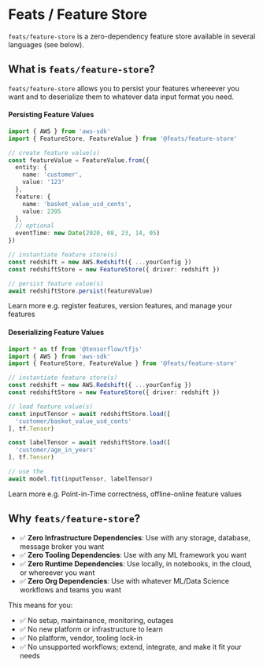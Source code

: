 # Feats / Feature Store

`feats/feature-store` is a zero-dependency feature store available in several languages (see below). 

## What is `feats/feature-store`?

`feats/feature-store` allows you to persist your features whereever you want and to deserialize them to whatever data input format you need.

#### Persisting Feature Values

```typescript
import { AWS } from 'aws-sdk'
import { FeatureStore, FeatureValue } from '@feats/feature-store'

// create feature value(s)
const featureValue = FeatureValue.from({
  entity: {
    name: 'customer',
    value: '123'
  },
  feature: {
    name: 'basket_value_usd_cents',
    value: 2395
  },
  // optional
  eventTime: new Date(2020, 08, 23, 14, 05)
})

// instantiate feature store(s)
const redshift = new AWS.Redshift({ ...yourConfig })
const redshiftStore = new FeatureStore({ driver: redshift })

// persist feature value(s)
await redshiftStore.persist(featureValue)
```

Learn more e.g. register features, version features, and manage your features

#### Deserializing Feature Values

```typescript
import * as tf from '@tensorflow/tfjs'
import { AWS } from 'aws-sdk'
import { FeatureStore, FeatureValue } from '@feats/feature-store'

// instantiate feature store(s)
const redshift = new AWS.Redshift({ ...yourConfig })
const redshiftStore = new FeatureStore({ driver: redshift })

// load feature value(s)
const inputTensor = await redshiftStore.load([
  'customer/basket_value_usd_cents'
], tf.Tensor)

const labelTensor = await redshiftStore.load([
  'customer/age_in_years'
], tf.Tensor)

// use the 
await model.fit(inputTensor, labelTensor)
```

Learn more e.g. Point-in-Time correctness, offline-online feature values

## Why `feats/feature-store`?

- ✅ **Zero Infrastructure Dependencies**: Use with any storage, database, message broker you want
- ✅ **Zero Tooling Dependencies**: Use with any ML framework you want
- ✅ **Zero Runtime Dependencies**: Use locally, in notebooks, in the cloud, or whereever you want
- ✅ **Zero Org Dependencies**: Use with whatever ML/Data Science workflows and teams you want

This means for you:

- ✅ No setup, maintainance, monitoring, outages
- ✅ No new platform or infrastructure to learn
- ✅ No platform, vendor, tooling lock-in
- ✅ No unsupported workflows; extend, integrate, and make it fit your needs
